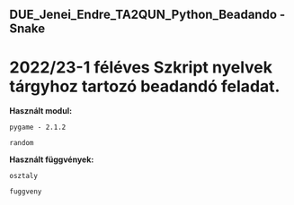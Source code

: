 ## DUE_Jenei_Endre_TA2QUN_Python_Beadando - Snake

# 2022/23-1 féléves Szkript nyelvek tárgyhoz tartozó beadandó feladat.

**Használt modul:**
  ```
  pygame - 2.1.2
  ```
  ```
  random
  ```

**Használt függvények:**
  ```
  osztaly
  ```
  ```
  fuggveny
  ```
